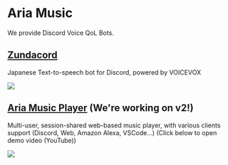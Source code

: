 # Aria Music

We provide Discord Voice QoL Bots.

## [Zundacord](https://github.com/aria-music/zundacord)

Japanese Text-to-speech bot for Discord, powered by VOICEVOX

![](https://user-images.githubusercontent.com/33576079/224512072-a5485639-ef5c-4db2-a093-dd7b23d6ea04.png)

## [Aria Music Player](https://github.com/aria-music/aria-core) (We're working on v2!)

Multi-user, session-shared web-based music player, with various clients support (Discord, Web, Amazon Alexa, VSCode...)
(Click below to open demo video (YouTube))

[![](https://img.youtube.com/vi/BdDe02ajDGw/maxresdefault.jpg)](https://www.youtube.com/watch?v=BdDe02ajDGw)

